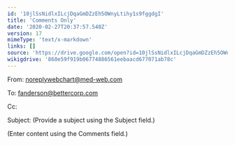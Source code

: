 ```yaml
---
id: '10jlSsNidlxILcjDqaGmDZzEh5OWnyLtihy1s9fggdgI'
title: 'Comments Only'
date: '2020-02-27T20:37:57.540Z'
version: 17
mimeType: 'text/x-markdown'
links: []
source: 'https://drive.google.com/open?id=10jlSsNidlxILcjDqaGmDZzEh5OWnyLtihy1s9fggdgI'
wikigdrive: '860e59f919b06774886561eebaacd677071ab78c'
---
```

From: noreplywebchart@med-web.com

To: fanderson@bettercorp.com

Cc:

Subject: (Provide a subject using the Subject field.)

(Enter content using the Comments field.)
